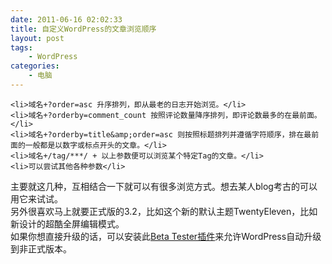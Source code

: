 ```yaml
---
date: 2011-06-16 02:02:33
title: 自定义WordPress的文章浏览顺序
layout: post
tags:
    - WordPress
categories:
    - 电脑
---
```

	<li>域名+?order=asc 升序排列，即从最老的日志开始浏览。</li>
	<li>域名+?orderby=comment_count 按照评论数量降序排列，即评论数最多的在最前面。</li>
	<li>域名+?orderby=title&amp;order=asc 则按照标题排列并遵循字符顺序，排在最前面的一般都是以数字或标点开头的文章。</li>
	<li>域名+/tag/***/ + 以上参数便可以浏览某个特定Tag的文章。</li>
	<li>可以尝试其他各种参数</li>
</ul>
<div>主要就这几种，互相结合一下就可以有很多浏览方式。想去某人blog考古的可以用它来试试。</div>
<div>另外很喜欢马上就要正式版的3.2，比如这个新的默认主题TwentyEleven，比如新设计的超酷全屏编辑模式。</div>
<div>如果你想直接升级的话，可以安装此<a title="WordPress Beta Tester" href="http://wordpress.org/extend/plugins/wordpress-beta-tester/">Beta Tester插件</a>来允许WordPress自动升级到非正式版本。</div>
